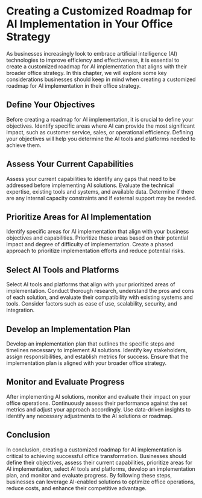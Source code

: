 Creating a Customized Roadmap for AI Implementation in Your Office Strategy
=============================================================================================================================================

As businesses increasingly look to embrace artificial intelligence (AI) technologies to improve efficiency and effectiveness, it is essential to create a customized roadmap for AI implementation that aligns with their broader office strategy. In this chapter, we will explore some key considerations businesses should keep in mind when creating a customized roadmap for AI implementation in their office strategy.

Define Your Objectives
----------------------

Before creating a roadmap for AI implementation, it is crucial to define your objectives. Identify specific areas where AI can provide the most significant impact, such as customer service, sales, or operational efficiency. Defining your objectives will help you determine the AI tools and platforms needed to achieve them.

Assess Your Current Capabilities
--------------------------------

Assess your current capabilities to identify any gaps that need to be addressed before implementing AI solutions. Evaluate the technical expertise, existing tools and systems, and available data. Determine if there are any internal capacity constraints and if external support may be needed.

Prioritize Areas for AI Implementation
--------------------------------------

Identify specific areas for AI implementation that align with your business objectives and capabilities. Prioritize these areas based on their potential impact and degree of difficulty of implementation. Create a phased approach to prioritize implementation efforts and reduce potential risks.

Select AI Tools and Platforms
-----------------------------

Select AI tools and platforms that align with your prioritized areas of implementation. Conduct thorough research, understand the pros and cons of each solution, and evaluate their compatibility with existing systems and tools. Consider factors such as ease of use, scalability, security, and integration.

Develop an Implementation Plan
------------------------------

Develop an implementation plan that outlines the specific steps and timelines necessary to implement AI solutions. Identify key stakeholders, assign responsibilities, and establish metrics for success. Ensure that the implementation plan is aligned with your broader office strategy.

Monitor and Evaluate Progress
-----------------------------

After implementing AI solutions, monitor and evaluate their impact on your office operations. Continuously assess their performance against the set metrics and adjust your approach accordingly. Use data-driven insights to identify any necessary adjustments to the AI solutions or roadmap.

Conclusion
----------

In conclusion, creating a customized roadmap for AI implementation is critical to achieving successful office transformation. Businesses should define their objectives, assess their current capabilities, prioritize areas for AI implementation, select AI tools and platforms, develop an implementation plan, and monitor and evaluate progress. By following these steps, businesses can leverage AI-enabled solutions to optimize office operations, reduce costs, and enhance their competitive advantage.
